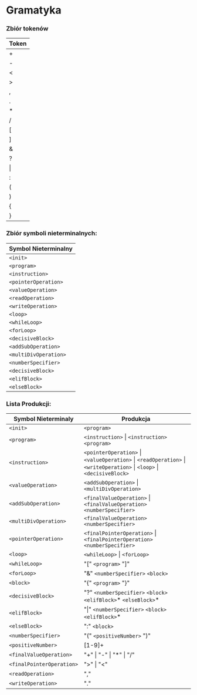 # Gramatyka
### Zbiór tokenów
|Token|
|---|
|+|
|-|
|<|
|>|
|,|
|.|
|\*|
|/|
|[|
|]|
|&|
|?|
|\||
|:|
|(|
|)|
|{|
|}|




### Zbiór symboli nieterminalnych:

| Symbol Nieterminalny |
| --- |
| `<init>` |
| `<program>` |
| `<instruction>` |
| `<pointerOperation>` |
| `<valueOperation>` |
| `<readOperation>` |
| `<writeOperation>` |
| `<loop>` | 
| `<whileLoop>` |
| `<forLoop>` |
| `<decisiveBlock>` |
| `<addSubOperation>` |
| `<multiDivOperation>` |
| `<numberSpecifier>` |
| `<decisiveBlock>` |
| `<elifBlock>` |
| `<elseBlock>` |






### Lista Produkcji:
| Symbol Nieterminaly | Produkcja |
| --- | --- |
| `<init>` | `<program>` |
| `<program>` | `<instruction>` \| `<instruction>` `<program>` |
| `<instruction>` | `<pointerOperation>`  \| `<valueOperation>`  \| `<readOperation>`  \| `<writeOperation>`  \| `<loop>` \| `<decisiveBlock>` | 
| `<valueOperation>` | `<addSubOperation>` \| `<multiDivOperation>` |
| `<addSubOperation>` | `<finalValueOperation>` \| `<finalValueOperation>` `<numberSpecifier>` |
| `<multiDivOperation>` | `<finalValueOperation>` `<numberSpecifier>` |
| `<pointerOperation>` | `<finalPointerOperation>` \| `<finalPointerOperation> ` `<numberSpecifier>`|
| `<loop>` | `<whileLoop>` \| `<forLoop>` |
| `<whileLoop>` | "[" `<program>` "]" |
| `<forLoop>` | "&" `<numberSpecifier>` `<block>` |
| `<block>` | "{" `<program>` "}" | 
| `<decisiveBlock>` | "?" `<numberSpecifier>` `<block>` `<elifBlock>`* `<elseBlock>`* |
| `<elifBlock>` | "\|" `<numberSpecifier>` `<block>` `<elifBlock>`* |
| `<elseBlock>` | ":" `<block>` |
| `<numberSpecifier>` | "(" `<positiveNumber>` ")" |
| `<positiveNumber>` | \[1-9\]+ |
| `<finalValueOperation>` | "+" \| "-" \| "\*" \| "/" |
| `<finalPointerOperation>` | ">"  \| "<" |
| `<readOperation>` | "," |
| `<writeOperation>` | "." |
